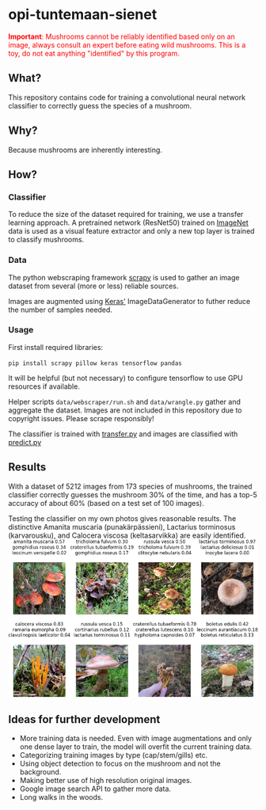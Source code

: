 # opi-tuntemaan-sienet

<span style="color:red"><b>Important</b>: Mushrooms cannot be reliably identified based only on an image, always consult an expert before eating wild mushrooms. This is a toy, do not eat anything "identified" by this program.</span>

## What?

This repository contains code for training a convolutional neural network classifier to correctly guess the species of a mushroom.

## Why?

Because mushrooms are inherently interesting.

## How?

### Classifier

To reduce the size of the dataset required for training, we 
use a transfer learning approach. A pretrained network (ResNet50) trained on [ImageNet](http://www.image-net.org/) data is used as a visual feature extractor and only a new top layer is trained to classify mushrooms. 

### Data

The python webscraping framework [scrapy](https://scrapy.org/) is used to gather an image dataset from several (more or less) reliable sources. 

Images are augmented using [Keras'](https://keras.io/) ImageDataGenerator to futher reduce the number of samples needed.

### Usage

First install required libraries:

``pip install scrapy pillow keras tensorflow pandas``

It will be helpful (but not necessary) to configure tensorflow to use GPU resources if available.

Helper scripts `data/webscraper/run.sh` and `data/wrangle.py`
gather and aggregate the dataset. 
Images are not included in this repository due to copyright issues.
Please scrape responsibly!

The classifier is trained with [transfer.py](./transfer.py) and images are classified with [predict.py](./predict.py)

## Results

With a dataset of 5212 images from 173 species of mushrooms,
the trained classifier correctly guesses the mushroom 30% of
the time, and has a top-5 accuracy of about 60% (based on a test set of 100 images).

Testing the classifier on my own photos gives reasonable results. The distinctive Amanita muscaria (punakärpässieni), Lactarius torminosus (karvarousku), and Calocera viscosa (keltasarvikka) are easily identified. 
![](./img/results.png)

## Ideas for further development

- More training data is needed. Even with image augmentations and only one dense layer to train, the model will overfit the current training data. 
- Categorizing training images by type (cap/stem/gills) etc.
- Using object detection to focus on the mushroom and not the background. 
- Making better use of high resolution original images.
- Google image search API to gather more data.
- Long walks in the woods.